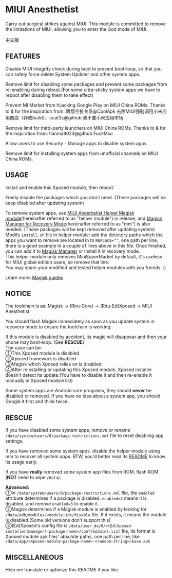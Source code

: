 # MIUI Anesthetist
Carry out surgical strikes against MIUI. This module is committed to remove the limitations of MIUI, allowing you to enter the God mode of MIUI.

[中文版](https://github.com/neoblackxt/MIUIAnesthetist/blob/master/README_zh.md)

## FEATURES
Disable MIUI integrity check during boot to prevent boot-loop, so that you can safely force delete System Updater and other system apps.

Remove limit for disabling some packages and prevent some packages from re-enabling during reboot.(For some ultra-sticky system apps we have to reboot after disabling them to take effect)

Prevent MI Market from hijacking Google Play on MIUI China ROMs. Thanks to & for the inspiration from: 跟悟空扯关系@CoolApk 去除MIUI强制调用小米应用商店（非改build）、ccat3z@github 我不要小米应用市场

Remove limit for third-party launchers on MIUI China ROMs. Thanks to & for the inspiration from: tianma8023@github FuckMiui

Allow users to use Security - Manage apps to disable system apps.

Remove limit for installing system apps from unofficial channels on MIUI China ROMs.

## USAGE
Install and enable this Xposed module, then reboot.

Freely disable the packages which you don't need. (These packages will be keep disabled after updating system)

To remove system apps, use [MIUI Anesthetist Helper Magisk module](https://github.com/neoblackxt/MIUIAnesthetist/releases/download/v2.0/MIUIAnesthetistHelperMagiskModule.zip)(hereinafter referred to as "helper module") in release, and [Magisk Manager for Recovery Mode](https://github.com/Magisk-Modules-Repo/mm)(hereinafter referred to as "mm") is also needed. (These packages will be kept removed after updating system)<br>
Modify `install.sh` file in helper module: add the directory paths which the apps you want to remove are located in to `REPLACE=""`, one path per line, there is a good example in a couple of lines above in this file. Once finished, you can add it to [Magisk Manager](https://github.com/topjohnwu/Magisk/releases) or install it in recovery mode.<br>
This helper module only removes MiuiSuperMarket by default, it's useless for MIUI global edition users, so remove that line.<br>
You may share your modified and tested helper modules with you friends. :)

Learn more: [Magisk guides](https://topjohnwu.github.io/Magisk/guides.html#remove-folders)

## NOTICE
The toolchain is as: Magisk -> (Riru-Core) -> (Riru-Ed)Xposed -> MIUI Anesthetist

You should flash Magisk immediately as soon as you update system in recovery mode to ensure the toolchain is working.

If this module is disabled by accident, its magic will disappear and then your phone may boot-loop. (See **RESCUE**)<br>
The case can be:<br>
①This Xposed module is disabled<br>
②Xposed framework is disabled<br>
③Magisk which Xposed relies on is disabled<br>
④After reinstalling or updating this Xposed module, Xposed installer doesn't detect its update.(You have to disable it and then re-enable it manually in Xposed module list)

Some system apps are Android core programs, they should **never** be disabled or removed. If you have no idea about a system app, you should Google it first and think twice. 

## RESCUE
If you have disabled some system apps, remove or rename `/data/system/users/0/package-restrictions.xml` file to reset disabling app settings.

If you have removed some system apps, disable the helper module using mm to recover all system apps. BTW, you'd better read its [README](https://github.com/Magisk-Modules-Repo/mm/blob/master/README.md) to know its usage early.

If you have **really** removed some system app files from ROM, flash ROM (**NOT** need to wipe `/data`).

**Advanced:**<br>
①In `/data/system/users/0/package-restrictions.xml` file, the `enabled` attribute determines if a package is disabled. `enabled=3` means it is disabled, and remove `enabled=3` to enable it.<br>
②Magisk determines if a Magisk module is enabled by looking for `/data/adb/modules/<module-id>/disable` file. If it exists, it means the module is disabled.(Some old versions don't support this)<br>
③(Ed)Xposed's config file is `/data/user_de/0/<(Ed)Xposed-installer(manager)-package-name>/conf/modules.list` file, its format is Xposed module apk files' absolute paths, one path per line, like `/data/app/<Xposed-module-package-name>-<random-string>/base.apk`<br>

## MISCELLANEOUS
Help me translate or optimize this README if you like.
